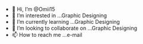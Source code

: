 - 👋 Hi, I’m @Omii15
- 👀 I’m interested in ...Graphic Designing
- 🌱 I’m currently learning ...Graphic Designing
- 💞️ I’m looking to collaborate on ...Graphic Designing
- 📫 How to reach me ...e-mail

<!---
Omii15/Omii15 is a ✨ special ✨ repository because its `README.md` (this file) appears on your GitHub profile.
You can click the Preview link to take a look at your changes.
--->
